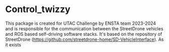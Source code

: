 # Control_twizzy

This package is created for UTAC Challenge by ENSTA team 2023-2024 and is responsible for the communication between the StreetDrone vehicles and ROS based self-driving software stacks. It's based on the repository of StreetDrone (https://github.com/streetdrone-home/SD-VehicleInterface). As it exists 
